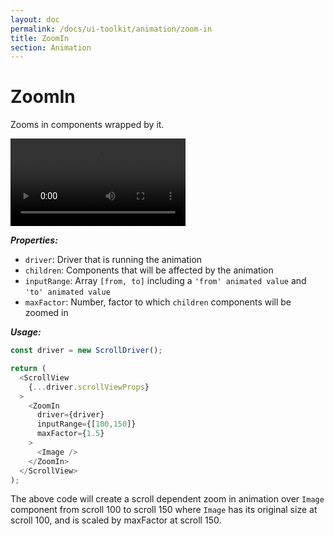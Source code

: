 ```yaml
---
layout: doc
permalink: /docs/ui-toolkit/animation/zoom-in
title: ZoomIn
section: Animation
---
```


# ZoomIn

Zooms in components wrapped by it.

<div class="video-screen">
  <video width="280" loop autoplay>
    <source src="/video/examples/04 zoom in and out.mp4" type="video/mp4">
    <source src="/video/examples/04 zoom in and out.webm" type="video/webm">
  </video>
</div>

***Properties:***

- `driver`: Driver that is running the animation
- `children`: Components that will be affected by the animation
- `inputRange`: Array `[from, to]` including a `'from' animated value` and `'to' animated value`
- `maxFactor`: Number, factor to which `children` components will be zoomed in

***Usage:***

```javascript
const driver = new ScrollDriver();

return (
  <ScrollView
    {...driver.scrollViewProps}
  >
    <ZoomIn
      driver={driver}
      inputRange={[100,150]}
      maxFactor={1.5}
    >
      <Image />
    </ZoomIn>
  </ScrollView>
);
```

The above code will create a scroll dependent zoom in animation over `Image` component from scroll 100 to scroll 150 where `Image` has its original size at scroll 100, and is scaled by maxFactor at scroll 150.
